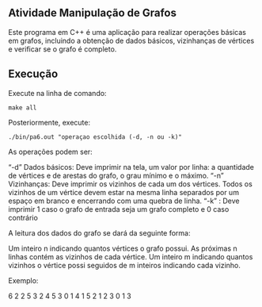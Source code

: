 ## Atividade Manipulação de Grafos

Este programa em C++ é uma aplicação para realizar operações básicas em grafos, incluindo a obtenção de dados básicos, vizinhanças de vértices e verificar se o grafo é completo.

## Execução

Execute na linha de comando:

    make all

Posteriormente, execute:

    ./bin/pa6.out "operaçao escolhida (-d, -n ou -k)"

As operações podem ser:

“-d” Dados básicos: Deve imprimir na tela, um valor por linha: a quantidade de vértices e de arestas do grafo, o grau mínimo e o máximo.
“-n” Vizinhanças: Deve imprimir os vizinhos de cada um dos vértices. Todos os vizinhos de um vértice devem estar na mesma linha separados por um espaço em branco e encerrando com uma quebra de linha.
“-k” : Deve imprimir 1 caso o grafo de entrada seja um grafo completo e 0 caso contrário

A leitura dos dados do grafo se dará da seguinte forma:

Um inteiro n indicando quantos vértices o grafo possui.
As próximas n linhas contém as vizinhos de cada vértice. Um inteiro m indicando quantos vizinhos o vértice possi seguidos de m inteiros indicando cada vizinho.

Exemplo:

6
2 2 5
3 2 4 5
3 0 1 4
1 5
2 1 2
3 0 1 3


